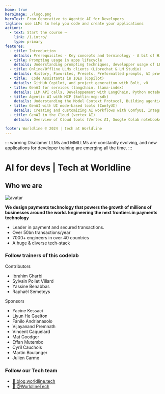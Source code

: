 ```yaml
---
home: true
heroImage: ./logo.png
heroText: From Generative to Agentic AI for Developers
tagline: use LLMs to help you code and create your applications
actions:
  - text: Start the course →
    link: /1.intro/
    type: primary
features:
  - title: Introduction
    details: Prerequisites - Key concepts and terminology - A bit of History - The market
  - title: Prompting usage in apps lifecycle
    details: Understanding prompting techniques, developper usage of LLMs for coding, and the application lifecycle
  - title: Online/Offline LLMs clients (Librechat & LM Studio)
    details: History, Favorites, Presets, Preformatted prompts, AI providers, Agent, Plugins & mixing, RAG,  Installation, Model configuration, enable APIs...
  - title:  Code Assistants in IDEs (Copilot)
    details: GitHub Copilot, and project generation with Bolt, v0
  - title: GenAI for services (langchain, llama-index)
    details: LLM API calls, Developpement with LangChain, Python notebooks, Context aware frameworks, RAG, Vector databases, Agents, Model Context Protocol
  - title: Agentic AI with MCP (kotlin-mcp-sdk)
    details: Understanding the Model Context Protocol, Building agentic AI applications, Integrating MCP with existing tools and workflows
  - title: GenAI with UI node-based tools (ComfyUI)
    details: Creating and customizing AI workflows with ComfyUI, Integrating LLMs with ComfyUI, Building complex workflows with various AI models and techniques
  - title: GenAI in the Cloud (vertex AI)
    details: Overview of Cloud tools (Vertex AI, Google Colab notebooks, etc.), Utilizing AI Cloud APIs (Text-to-Speech, Translation, etc.), deploying AI solutions in the cloud

footer: Worldline © 2024 | tech at Worldline
---
```

::: warning Disclamer
LLMs and MMLLMs are constantly evolving, and new applications for developer training are emerging all the time.
:::

# AI for devs | Tech at Worldline

## Who we are

![avatar](./assets/images/logo_worldline.png)

**We design payments technology that powers the growth of millions of businesses around the world. Engineering the next frontiers in payments technology**

- Leader in payment and secured transactions.
- Over 50bn transactions/year
- 7000+ engineers in over 40 countries
- A huge & diverse tech-stack

### Follow trainers of this codelab

Contributors

* Ibrahim Gharbi
* Sylvain Pollet Villard
* Yassine Benabbas
* Raphaël Semeteys

Sponsors

* Yacine Kessaci
* Liyun He Guelton
* Fanilo Andrianasolo
* Vijayanand Premnath
* Vincent Caquelard
* Mat Goodger
* Effan Mutembo
* Cyril Cauchois
* Martin Boulanger
* Julien Carme

### Follow our Tech team

- [🔗 blog.worldline.tech](http://blog.worldline.tech)
- [🔗 @WorldlineTech](https://twitter.com/worldlinetech)
